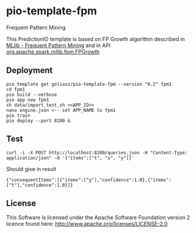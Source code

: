 # pio-template-fpm
Frequent Pattern Mining

This PredictionIO template is based on FP Growth algorithm described in [MLlib - Frequent Pattern Mining](https://spark.apache.org/docs/1.5.1/mllib-frequent-pattern-mining.html) and in API  [org.apache.spark.mllib.fpm.FPGrowth](https://spark.apache.org/docs/1.5.1/api/scala/index.html#org.apache.spark.mllib.fpm.FPGrowth)

## Deployment
```
pio template get goliasz/pio-template-fpm --version "0.2" fpm1
cd fpm1
pio build --verbose
pio app new fpm1
sh data/import_test.sh <<APP_ID>>
nano engine.json <-- set APP_NAME to fpm1
pio train
pio deploy --port 8200 &
```
## Test
```
curl -i -X POST http://localhost:8200/queries.json -H "Content-Type: application/json" -d '{"items":["t", "s", "y"]}'
```
Should give in result
```
{"consequentItems":[{"items":["y"],"confidence":1.0},{"items":["t"],"confidence":1.0}]}
```

## License
This Software is licensed under the Apache Software Foundation version 2 licence found here: http://www.apache.org/licenses/LICENSE-2.0

